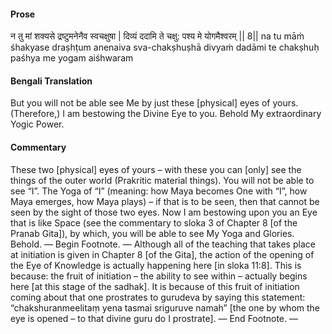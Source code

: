 #### Prose 

न तु मां शक्यसे द्रष्टुमनेनैव स्वचक्षुषा |
दिव्यं ददामि ते चक्षु: पश्य मे योगमैश्वरम् || 8||
na tu māṁ śhakyase draṣhṭum anenaiva sva-chakṣhuṣhā
divyaṁ dadāmi te chakṣhuḥ paśhya me yogam aiśhwaram

 #### Bengali Translation 

But you will not be able see Me by just these [physical] eyes of yours. (Therefore,) I am bestowing the Divine Eye to you. Behold My extraordinary Yogic Power.

 #### Commentary 

These two [physical] eyes of yours – with these you can [only] see the things of the outer world (Prakritic material things). You will not be able to see “I”. The Yoga of “I” (meaning: how Maya becomes One with “I”, how Maya emerges, how Maya plays) – if that is to be seen, then that cannot be seen by the sight of those two eyes. Now I am bestowing upon you an Eye that is like Space (see the commentary to sloka 3 of Chapter 8 [of the Pranab Gita]), by which, you will be able to see My Yoga and Glories. Behold. — Begin Footnote. — Although all of the teaching that takes place at initiation is given in Chapter 8 [of the Gita], the action of the opening of the Eye of Knowledge is actually happening here [in sloka 11:8]. This is because: the fruit of initiation – the ability to see within – actually begins here [at this stage of the sadhak]. It is because of this fruit of initiation coming about that one prostrates to gurudeva by saying this statement: “chakshuranmeelitaṃ yena tasmai sriguruve namah” [the one by whom the eye is opened – to that divine guru do I prostrate]. — End Footnote. —